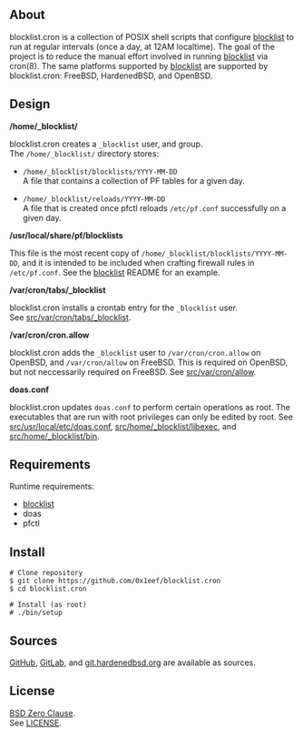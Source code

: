## About

blocklist.cron is a collection of POSIX shell scripts that
configure
[blocklist](https://github.com/0x1eef/blocklist#readme)
to run at regular intervals (once a day, at 12AM localtime).
The goal of the project is to reduce the manual effort involved
in running
[blocklist](https://github.com/0x1eef/blocklist#readme)
via cron(8). The same platforms supported by
[blocklist](https://github.com/0x1eef/blocklist#readme)
are supported by blocklist.cron: FreeBSD, HardenedBSD, and
OpenBSD.

## Design

**/home/_blocklist/**

blocklist.cron creates a `_blocklist` user, and group. <br>
The `/home/_blocklist/` directory stores:

* `/home/_blocklist/blocklists/YYYY-MM-DD` <br>
  A file that contains a collection of PF tables for a given day.

* `/home/_blocklist/reloads/YYYY-MM-DD` <br>
  A file that is created once pfctl reloads `/etc/pf.conf` successfully
  on a given day.

**/usr/local/share/pf/blocklists**

This file is the most recent copy of `/home/_blocklist/blocklists/YYYY-MM-DD`,
and it is intended to be included when crafting firewall rules in `/etc/pf.conf`.
See the
[blocklist](https://github.com/0x1eef/blocklist#readme)
README for an example.

**/var/cron/tabs/_blocklist**

blocklist.cron installs a crontab entry for the `_blocklist` user. <br>
See [src/var/cron/tabs/_blocklist](src/var/cron/tabs/_blocklist).

**/var/cron/cron.allow**

blocklist.cron adds the `_blocklist` user to `/var/cron/cron.allow` on OpenBSD,
and `/var/cron/allow` on FreeBSD. This is required on OpenBSD, but not neccessarily
required on FreeBSD. See [src/var/cron/allow](src/var/cron/allow).

**doas.conf**

blocklist.cron updates `doas.conf` to perform certain operations as root.
The executables that are run with root privileges can only be edited by root.
See [src/usr/local/etc/doas.conf](src/usr/local/etc/doas.conf),
[src/home/_blocklist/libexec](src/home/_blocklist/libexec), and
[src/home/_blocklist/bin](src/home/_blocklist/bin).

## Requirements

Runtime requirements:

* [blocklist](https://github.com/0x1eef/blocklist#readme)
* doas
* pfctl

## Install

    # Clone repository
    $ git clone https://github.com/0x1eef/blocklist.cron
    $ cd blocklist.cron

    # Install (as root)
    # ./bin/setup

## Sources

[GitHub](https://github.com/0x1eef/blocklist.cron),
[GitLab](https://gitlab.com/0x1eef/blocklist.cron),
and [git.hardenedbsd.org](https://git.hardenedbsd.org/0x1eef/blocklist.cron)
are available as sources.

## License

[BSD Zero Clause](https://choosealicense.com/licenses/0bsd/).
<br>
See [LICENSE](./LICENSE).
